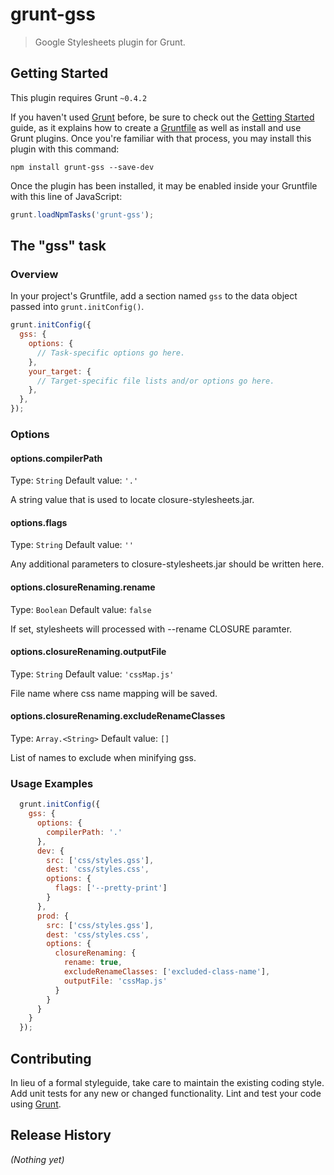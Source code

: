 # grunt-gss

> Google Stylesheets plugin for Grunt.

## Getting Started
This plugin requires Grunt `~0.4.2`

If you haven't used [Grunt](http://gruntjs.com/) before, be sure to check out the [Getting Started](http://gruntjs.com/getting-started) guide, as it explains how to create a [Gruntfile](http://gruntjs.com/sample-gruntfile) as well as install and use Grunt plugins. Once you're familiar with that process, you may install this plugin with this command:

```shell
npm install grunt-gss --save-dev
```

Once the plugin has been installed, it may be enabled inside your Gruntfile with this line of JavaScript:

```js
grunt.loadNpmTasks('grunt-gss');
```

## The "gss" task

### Overview
In your project's Gruntfile, add a section named `gss` to the data object passed into `grunt.initConfig()`.

```js
grunt.initConfig({
  gss: {
    options: {
      // Task-specific options go here.
    },
    your_target: {
      // Target-specific file lists and/or options go here.
    },
  },
});
```

### Options

#### options.compilerPath
Type: `String`
Default value: `'.'`

A string value that is used to locate closure-stylesheets.jar.

#### options.flags
Type: `String`
Default value: `''`

Any additional parameters to closure-stylesheets.jar should be written here.

#### options.closureRenaming.rename
Type: `Boolean`
Default value: `false`

If set, stylesheets will processed with --rename CLOSURE paramter.

#### options.closureRenaming.outputFile
Type: `String`
Default value: `'cssMap.js'`

File name where css name mapping will be saved.

#### options.closureRenaming.excludeRenameClasses
Type: `Array.<String>`
Default value: `[]`

List of names to exclude when minifying gss.

### Usage Examples

```js
  grunt.initConfig({
    gss: {
      options: {
        compilerPath: '.'
      },
      dev: {
        src: ['css/styles.gss'],
        dest: 'css/styles.css',
        options: {
          flags: ['--pretty-print']
        }
      },
      prod: {
        src: ['css/styles.gss'],
        dest: 'css/styles.css',
        options: {
          closureRenaming: {
            rename: true,
            excludeRenameClasses: ['excluded-class-name'],
            outputFile: 'cssMap.js'
          }
        }
      }
    }
  });
```
## Contributing
In lieu of a formal styleguide, take care to maintain the existing coding style. Add unit tests for any new or changed functionality. Lint and test your code using [Grunt](http://gruntjs.com/).

## Release History
_(Nothing yet)_
